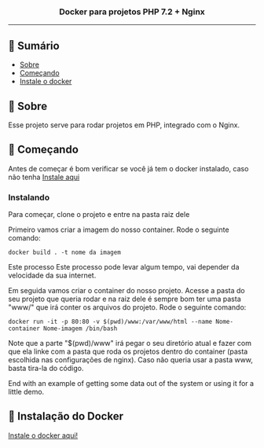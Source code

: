 <h3 align="center">Docker para projetos PHP 7.2 + Nginx</h3>

---

## 📝 Sumário

- [Sobre](#sobre)
- [Começando](#comecando)
- [Instale o docker](#installdocker)

## 🧐 Sobre <a name = "sobre"></a>

<p> Esse projeto serve para rodar projetos em PHP, integrado com o Nginx.</p>

## 🏁 Começando <a name = "comecando"></a>

Antes de começar é bom verificar se você já tem o docker instalado, caso não tenha [Instale aqui](#installdocker)

### Instalando

Para começar, clone o projeto e entre na pasta raiz dele

Primeiro vamos criar a imagem do nosso container. Rode o seguinte comando:

```
docker build . -t nome da imagem
```

Este processo Este processo pode levar algum tempo, vai depender da velocidade da sua internet.

Em seguida vamos criar o container do nosso projeto. Acesse a pasta do seu projeto que queria rodar e na raiz dele é sempre bom ter uma pasta "www/" que irá conter os arquivos do projeto. Rode o seguinte comando:

```
docker run -it -p 80:80 -v $(pwd)/www:/var/www/html --name Nome-container Nome-imagem /bin/bash
```

Note que a parte "$(pwd)/www" irá pegar o seu diretório atual e fazer com que ela linke com a pasta que roda os projetos dentro do container (pasta escolhida nas configurações de nginx). Caso não queria usar a pasta www, basta tira-la do código.

End with an example of getting some data out of the system or using it for a little demo.

## 🔧 Instalação do Docker <a name = "installdocker"></a>

<a href="https://docs.docker.com/install/linux/docker-ce/ubuntu/#install-using-the-repository"> Instale o docker aqui! </a>
